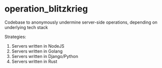 # operation_blitzkrieg
Codebase to anonymously undermine server-side operations, depending on underlying tech stack

Strategies:

1. Servers written in NodeJS
2. Servers written in Golang
3. Servers written in Django/Python
4. Servers written in Rust
